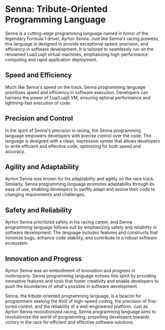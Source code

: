 # Senna: Tribute-Oriented Programming Language

Senna is a cutting-edge programming language named in honor of the legendary Formula 1 driver, Ayrton Senna. Just like Senna's racing prowess, this language is designed to provide exceptional speed, precision, and efficiency in software development. It is tailored to seamlessly run on the renowned Lua/Luajit virtual machines, emphasizing high-performance computing and rapid application deployment.

## Speed and Efficiency

Much like Senna's speed on the track, Senna programming language prioritizes speed and efficiency in software execution. Developers can harness the power of Lua/Luajit VM, ensuring optimal performance and lightning-fast execution of code.

## Precision and Control

In the spirit of Senna's precision in racing, the Senna programming language empowers developers with precise control over the code. The language is designed with a clean, expressive syntax that allows developers to write efficient and effective code, optimizing for both speed and accuracy.

## Agility and Adaptability

Ayrton Senna was known for his adaptability and agility on the race track. Similarly, Senna programming language promotes adaptability through its ease of use, enabling developers to swiftly adapt and evolve their code to changing requirements and challenges.

## Safety and Reliability

Ayrton Senna prioritized safety in his racing career, and Senna programming language follows suit by emphasizing safety and reliability in software development. The language includes features and constructs that minimize bugs, enhance code stability, and contribute to a robust software ecosystem.

## Innovation and Progress

Ayrton Senna was an embodiment of innovation and progress in motorsports. Senna programming language echoes this spirit by providing innovative features and tools that foster creativity and enable developers to push the boundaries of what's possible in software development.

Senna, the tribute-oriented programming language, is a beacon for programmers seeking the thrill of high-speed coding, the precision of fine-tuned control, and the reliability of a well-engineered platform. Just as Ayrton Senna revolutionized racing, Senna programming language aims to revolutionize the world of programming, propelling developers towards victory in the race for efficient and effective software solutions.
